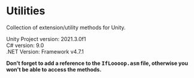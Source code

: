 # Utilities
 Collection of extension/utility methods for Unity.

Unity Project version: 2021.3.0f1 <br/>
C# version: 9.0 <br/>
.NET Version: Framework v4.7.1 <br/>

<b>Don't forget to add a reference to the <kbd>IfLoooop.asm</kbd> file, otherwise you won't be able to access the methods.</b>
